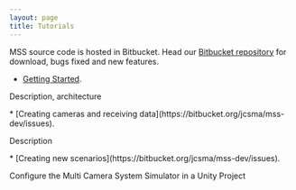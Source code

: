 ```yaml
---
layout: page
title: Tutorials
---
```





MSS source code is hosted in Bitbucket. Head our <a href="https://mss-developer-vpu@bitbucket.org/jcsma/mss-dev.git">Bitbucket repository</a> for download, bugs fixed and new features.

* [Getting Started](https://bitbucket.org/jcsma/mss-dev/issues).
<p class="message">
  Description, architecture
</p>
* [Creating cameras and receiving data](https://bitbucket.org/jcsma/mss-dev/issues).
<p class="message">
  Description
</p>
* [Creating new scenarios](https://bitbucket.org/jcsma/mss-dev/issues).
<p class="message">
  Configure the Multi Camera System Simulator in a Unity Project
</p>
